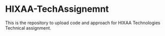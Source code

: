 # HIXAA-TechAssignemnt
This is the repository to upload code and approach for HIXAA Technologies Technical assignment.
